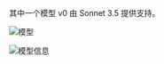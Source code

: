其中一个模型 v0 由 Sonnet 3.5 提供支持。

![模型](https://r2.e-z.host/30d20ab3-9319-4fe3-a2ee-d158bfedb06f/mcox7uwz.png)

![模型信息](https://r2.e-z.host/30d20ab3-9319-4fe3-a2ee-d158bfedb06f/fs2nwv2t.png)